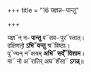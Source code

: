 +++
title = "16 यज्ञन्नᳶ पान्तु"

+++

यज्ञ᳓न् नᳶ **पान्तु** व᳓सवᳶ पुर᳓स्तात्।  
दक्षिणतो᳙ **ऽभि᳓यन्तु** श्र᳓विष्ठाः।  
पु᳓ण्यन् न᳓क्षत्रम् **अभि᳓ सव्ँ᳓विशाम**।  
मा᳓ नो अ᳓रातिर् अघ᳓शँसा᳓ **ऽगन्न्**॥  
